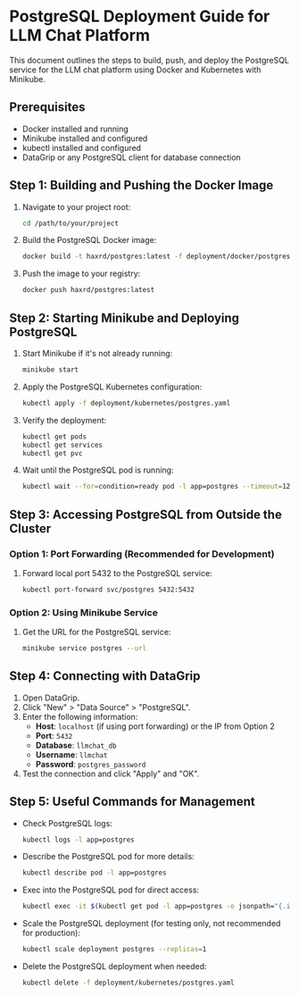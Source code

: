 # PostgreSQL Deployment Guide for LLM Chat Platform

This document outlines the steps to build, push, and deploy the PostgreSQL service for the LLM chat platform using Docker and Kubernetes with Minikube.

## Prerequisites

- Docker installed and running
- Minikube installed and configured
- kubectl installed and configured
- DataGrip or any PostgreSQL client for database connection

## Step 1: Building and Pushing the Docker Image

1. Navigate to your project root:
   ```bash
   cd /path/to/your/project
   ```

2. Build the PostgreSQL Docker image:
   ```bash
   docker build -t haxrd/postgres:latest -f deployment/docker/postgres.Dockerfile .
   ```

3. Push the image to your registry:
   ```bash
   docker push haxrd/postgres:latest
   ```

## Step 2: Starting Minikube and Deploying PostgreSQL

1. Start Minikube if it's not already running:
   ```bash
   minikube start
   ```

2. Apply the PostgreSQL Kubernetes configuration:
   ```bash
   kubectl apply -f deployment/kubernetes/postgres.yaml
   ```

3. Verify the deployment:
   ```bash
   kubectl get pods
   kubectl get services
   kubectl get pvc
   ```

4. Wait until the PostgreSQL pod is running:
   ```bash
   kubectl wait --for=condition=ready pod -l app=postgres --timeout=120s
   ```

## Step 3: Accessing PostgreSQL from Outside the Cluster

### Option 1: Port Forwarding (Recommended for Development)

1. Forward local port 5432 to the PostgreSQL service:
   ```bash
   kubectl port-forward svc/postgres 5432:5432
   ```

### Option 2: Using Minikube Service

1. Get the URL for the PostgreSQL service:
   ```bash
   minikube service postgres --url
   ```

## Step 4: Connecting with DataGrip

1. Open DataGrip.
2. Click "New" > "Data Source" > "PostgreSQL".
3. Enter the following information:
   - **Host**: `localhost` (if using port forwarding) or the IP from Option 2
   - **Port**: `5432`
   - **Database**: `llmchat_db`
   - **Username**: `llmchat`
   - **Password**: `postgres_password`
4. Test the connection and click "Apply" and "OK".

## Step 5: Useful Commands for Management

- Check PostgreSQL logs:
  ```bash
  kubectl logs -l app=postgres
  ```

- Describe the PostgreSQL pod for more details:
  ```bash
  kubectl describe pod -l app=postgres
  ```

- Exec into the PostgreSQL pod for direct access:
  ```bash
  kubectl exec -it $(kubectl get pod -l app=postgres -o jsonpath="{.items[0].metadata.name}") -- psql -U llmchat -d llmchat_db
  ```

- Scale the PostgreSQL deployment (for testing only, not recommended for production):
  ```bash
  kubectl scale deployment postgres --replicas=1
  ```

- Delete the PostgreSQL deployment when needed:
  ```bash
  kubectl delete -f deployment/kubernetes/postgres.yaml
  ```
